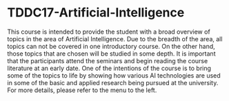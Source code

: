 # TDDC17-Artificial-Intelligence
This course is intended to provide the student with a broad overview of topics in the area of Artificial Intelligence. 
Due to the breadth of the area, all topics can not be covered in one introductory course. 
On the other hand, those topics that are chosen will be studied in some depth. 
It is important that the participants attend the seminars and begin reading the course literature at an early date. 
One of the intentions of the course is to bring some of the topics to life by showing 
how various AI technologies are used in some of the basic and applied research being pursued at the university. 
For more details, please refer to the menu to the left.
